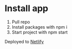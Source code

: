 # Install app
1. Pull repo
2. Install packages with npm i
3. Start project with npm start

Deployed to [Netlify](https://simple-autocomplete-dastn.netlify.app/)


